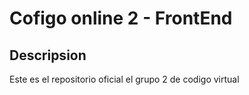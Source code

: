# Cofigo online 2 - FrontEnd
## Descripsion
Este es el repositorio oficial el grupo 2 de codigo virtual 
